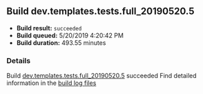 ## Build dev.templates.tests.full_20190520.5
- **Build result:** `succeeded`
- **Build queued:** 5/20/2019 4:20:42 PM
- **Build duration:** 493.55 minutes
### Details
Build [dev.templates.tests.full_20190520.5](https://winappstudio.visualstudio.com/web/build.aspx?pcguid=a4ef43be-68ce-4195-a619-079b4d9834c2&builduri=vstfs%3a%2f%2f%2fBuild%2fBuild%2f28017) succeeded
Find detailed information in the [build log files](https://uwpctdiags.blob.core.windows.net/buildlogs/dev.templates.tests.full_20190520.5_logs.zip)
